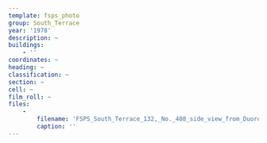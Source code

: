 ```yaml
---
template: fsps_photo
group: South_Terrace
year: '1978'
description: ~
buildings:
    - ''
coordinates: ~
heading: ~
classification: ~
section: ~
cell: ~
film_roll: ~
files:
    -
        filename: 'FSPS_South_Terrace_132,_No._408_side_view_from_Duoro_Road,_19-6-J_1978.png'
        caption: ''
---
```

